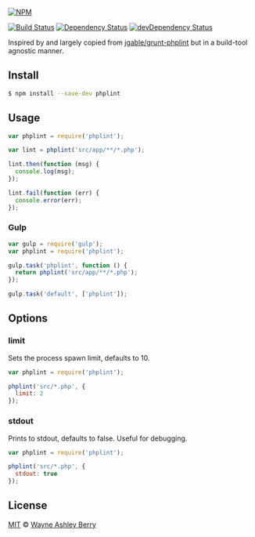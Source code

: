 [![NPM](https://nodei.co/npm/phplint.png?downloads=true&stars=true)](https://nodei.co/npm/phplint/)

[![Build Status](https://travis-ci.org/wayneashleyberry/node-phplint.svg)](https://travis-ci.org/wayneashleyberry/node-phplint)
[![Dependency Status](https://david-dm.org/wayneashleyberry/node-phplint/status.png?theme=shields.io)](https://david-dm.org/wayneashleyberry/node-phplint#info=dependencies)
[![devDependency Status](https://david-dm.org/wayneashleyberry/node-phplint/dev-status.png?theme=shields.io)](https://david-dm.org/wayneashleyberry/node-phplint#info=devDependencies)

Inspired by and largely copied from [jgable/grunt-phplint](https://github.com/jgable/grunt-phplint) but in a build-tool agnostic manner.

## Install

```sh
$ npm install --save-dev phplint
```

## Usage

```js
var phplint = require('phplint');

var lint = phplint('src/app/**/*.php');

lint.then(function (msg) {
  console.log(msg);
});

lint.fail(function (err) {
  console.error(err);
});
```

### Gulp

```js
var gulp = require('gulp');
var phplint = require('phplint');

gulp.task('phplint', function () {
  return phplint('src/app/**/*.php');
});

gulp.task('default', ['phplint']);
```

## Options

### limit

Sets the process spawn limit, defaults to 10.

```js
var phplint = require('phplint');

phplint('src/*.php', {
  limit: 2
});
```

### stdout

Prints to stdout, defaults to false. Useful for debugging.

```js
var phplint = require('phplint');

phplint('src/*.php', {
  stdout: true
});
```

## License

[MIT](http://opensource.org/licenses/MIT) © [Wayne Ashley Berry](https://twitter.com/waynethebrain)
